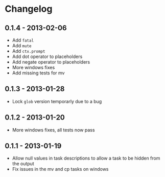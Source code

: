 # Changelog

## 0.1.4 - 2013-02-06

- Add `fatal`
- Add `mute`
- Add `ctx.prompt`
- Add dot operator to placeholders
- Add negate operator to placeholders
- More windows fixes
- Add missing tests for mv

## 0.1.3 - 2013-01-28

- Lock `glob` version temporarly due to a bug

## 0.1.2 - 2013-01-20

- More windows fixes, all tests now pass

## 0.1.1 - 2013-01-19

- Allow null values in task descriptions to allow a task to be hidden from the output
- Fix issues in the mv and cp tasks on windows